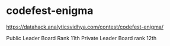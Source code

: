 # codefest-enigma
https://datahack.analyticsvidhya.com/contest/codefest-enigma/

Public Leader Board Rank 11th
Private Leader Board rank 12th

